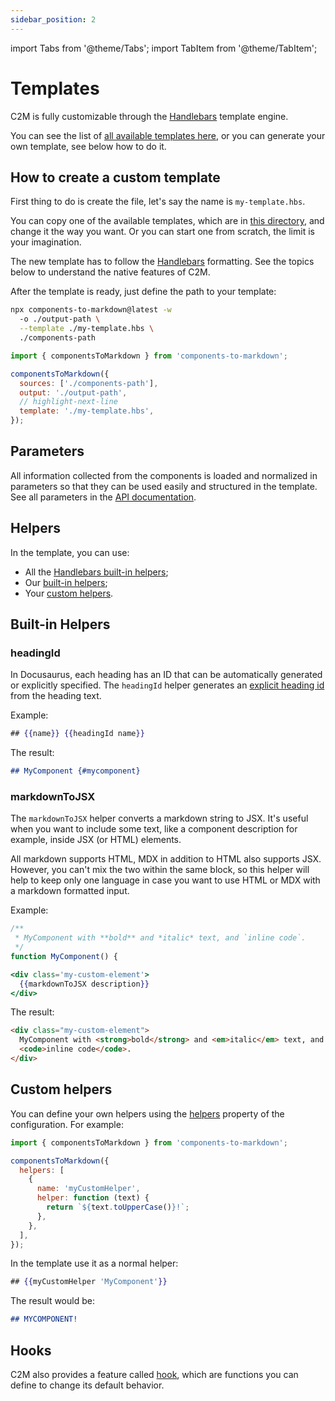 ```yaml
---
sidebar_position: 2
---
```


import Tabs from '@theme/Tabs';
import TabItem from '@theme/TabItem';

# Templates

C2M is fully customizable through the [Handlebars](https://handlebarsjs.com/) template engine.

You can see the list of [all available templates here](/demo/introduction), or you can generate your own template, see below how to do it.

## How to create a custom template

First thing to do is create the file, let's say the name is `my-template.hbs`.

You can copy one of the available templates, which are in [this directory](https://github.com/megatroom/components-to-markdown/tree/main/packages/components-to-markdown/templates), and change it the way you want. Or you can start one from scratch, the limit is your imagination.

The new template has to follow the [Handlebars](https://handlebarsjs.com/guide/#language-features) formatting. See the topics below to understand the native features of C2M.

After the template is ready, just define the path to your template:

<Tabs>
  <TabItem value="cli" label="CLI Usage" default>

```bash {3}
npx components-to-markdown@latest -w
  -o ./output-path \
  --template ./my-template.hbs \
  ./components-path
```

  </TabItem>
  <TabItem value="api" label="Library Usage">

```js
import { componentsToMarkdown } from 'components-to-markdown';

componentsToMarkdown({
  sources: ['./components-path'],
  output: './output-path',
  // highlight-next-line
  template: './my-template.hbs',
});
```

  </TabItem>
</Tabs>

## Parameters

All information collected from the components is loaded and normalized in parameters so that they can be used easily and structured in the template. See all parameters in the [API documentation](/docs/api/template-params).

## Helpers

In the template, you can use:

- All the [Handlebars built-in helpers](https://handlebarsjs.com/guide/builtin-helpers.html);
- Our [built-in helpers](#built-in-helpers);
- Your [custom helpers](#custom-helpers).

## Built-in Helpers

### headingId

In Docusaurus, each heading has an ID that can be automatically generated or explicitly specified. The `headingId` helper generates an [explicit heading id](https://docusaurus.io/docs/markdown-features/toc#heading-ids) from the heading text.

Example:

```handlebars title="template.hbs"
## {{name}} {{headingId name}}
```

The result:

```markdown title="hello.md"
## MyComponent {#mycomponent}
```

### markdownToJSX

The `markdownToJSX` helper converts a markdown string to JSX. It's useful when you want to include some text, like a component description for example, inside JSX (or HTML) elements.

All markdown supports HTML, MDX in addition to HTML also supports JSX. However, you can't mix the two within the same block, so this helper will help to keep only one language in case you want to use HTML or MDX with a markdown formatted input.

Example:

```js title="Component doc"
/**
 * MyComponent with **bold** and *italic* text, and `inline code`.
 */
function MyComponent() {
```

```handlebars title="template.hbs"
<div class='my-custom-element'>
  {{markdownToJSX description}}
</div>
```

The result:

```html title="MyComponent.md"
<div class="my-custom-element">
  MyComponent with <strong>bold</strong> and <em>italic</em> text, and
  <code>inline code</code>.
</div>
```

## Custom helpers

You can define your own helpers using the [helpers](/docs/api/library#helpers) property of the configuration. For example:

```js
import { componentsToMarkdown } from 'components-to-markdown';

componentsToMarkdown({
  helpers: [
    {
      name: 'myCustomHelper',
      helper: function (text) {
        return `${text.toUpperCase()}!`;
      },
    },
  ],
});
```

In the template use it as a normal helper:

```handlebars title="template.hbs"
## {{myCustomHelper 'MyComponent'}}
```

The result would be:

```md title="MyComponent.md"
## MYCOMPONENT!
```

## Hooks

C2M also provides a feature called [hook](/docs/api/library#hooks), which are functions you can define to change its default behavior.
